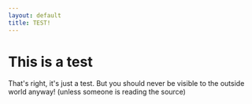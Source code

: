 ```yaml
---
layout: default
title: TEST!
---
```


# This is a test

That\'s right, it\'s just a test.  But you should never be visible to the outside world anyway! 
(unless someone is reading the source)